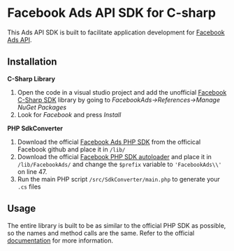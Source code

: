 # Facebook Ads API SDK for C-sharp

This Ads API SDK is built to facilitate application development for [Facebook Ads API](https://developers.facebook.com/docs/ads-api).

## Installation

**C-Sharp Library**

1. Open the code in a visual studio project and add the unofficial [Facebook C-Sharp SDK](https://github.com/facebook-csharp-sdk/facebook-csharp-sdk) library by going to *FacebookAds->References->Manage NuGet Packages*
2. Look for *Facebook* and press *Install*

**PHP SdkConverter**

1. Download the official [Facebook Ads PHP SDK](https://github.com/facebook/facebook-php-ads-sdk) from the officical Facebook github and place it in `/lib/`
2. Download the official [Facebook PHP SDK autoloader](https://github.com/facebook/facebook-php-sdk-v4/blob/master/src/Facebook/autoload.php) and place it in `/lib/FacebookAds/` and change the `$prefix` variable to `'FacebookAds\\'` on line 47.
3. Run the main PHP script `/src/SdkConverter/main.php` to generate your `.cs` files


## Usage

The entire library is built to be as similar to the official PHP SDK as possible, so the names and method calls are the same. Refer to the official [documentation](https://developers.facebook.com/docs/marketing-api/reference/) for more information.